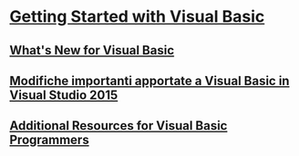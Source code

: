 # [Getting Started with Visual Basic](index.md)
## [What's New for Visual Basic](whats-new.md)
## [Modifiche importanti apportate a Visual Basic in Visual Studio 2015](breaking-changes-in-visual-studio-2015.md)
## [Additional Resources for Visual Basic Programmers](additional-resources.md)
